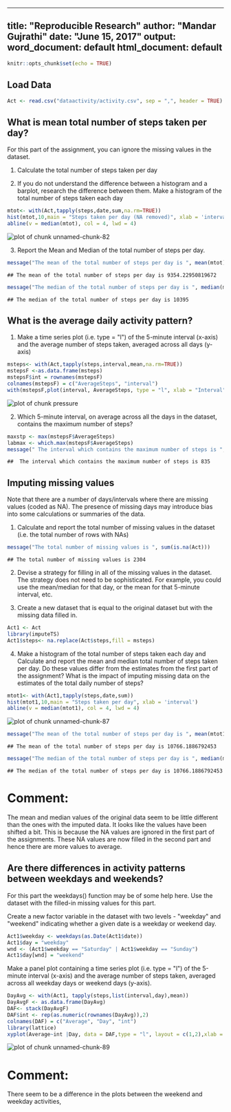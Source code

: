 

---
title: "Reproducible Research"
author: "Mandar Gujrathi"
date: "June 15, 2017"
output:
  word_document: default
  html_document: default
---


```r
knitr::opts_chunk$set(echo = TRUE)
```
## Load Data


```r
Act <- read.csv("dataactivity/activity.csv", sep = ",", header = TRUE)
```


## What is mean total number of steps taken per day?

For this part of the assignment, you can ignore the missing values in the dataset.

1. Calculate the total number of steps taken per day

2. If you do not understand the difference between a histogram and a barplot, research the difference between them. Make a histogram of the total number of steps taken each day




```r
mtot<- with(Act,tapply(steps,date,sum,na.rm=TRUE))
hist(mtot,10,main = "Steps taken per day (NA removed)", xlab = 'interval')
abline(v = median(mtot), col = 4, lwd = 4)
```

![plot of chunk unnamed-chunk-82](figure/unnamed-chunk-82-1.png)

3. Report the Mean and Median of the total number of steps per day.


```r
message("The mean of the total number of steps per day is ", mean(mtot))
```

```
## The mean of the total number of steps per day is 9354.22950819672
```

```r
message("The median of the total number of steps per day is ", median(mtot))
```

```
## The median of the total number of steps per day is 10395
```

## What is the average daily activity pattern?

1. Make a time series plot (i.e. type = "l") of the 5-minute interval (x-axis) and the average number of steps taken, averaged across all days (y-axis)



```r
msteps<- with(Act,tapply(steps,interval,mean,na.rm=TRUE))
mstepsF <-as.data.frame(msteps)
mstepsF$int = rownames(mstepsF)
colnames(mstepsF) = c("AverageSteps", "interval")
with(mstepsF,plot(interval, AverageSteps, type = "l", xlab = "Interval", ylab = "Average Steps"))
```

![plot of chunk pressure](figure/pressure-1.png)

2. Which 5-minute interval, on average across all the days in the dataset, contains the maximum number of steps?

```r
maxstp <- max(mstepsF$AverageSteps)
labmax <- which.max(mstepsF$AverageSteps)
message(" The interval which contains the maximum number of steps is ", names(labmax))
```

```
##  The interval which contains the maximum number of steps is 835
```

## Imputing missing values

Note that there are a number of days/intervals where there are missing values (coded as NA). The presence of missing days may introduce bias into some calculations or summaries of the data.

1. Calculate and report the total number of missing values in the dataset (i.e. the total number of rows with NAs)


```r
message("The total number of missing values is ", sum(is.na(Act)))
```

```
## The total number of missing values is 2304
```

2. Devise a strategy for filling in all of the missing values in the dataset. The strategy does not need to be sophisticated. For example, you could use the mean/median for that day, or the mean for that 5-minute interval, etc.

3. Create a new dataset that is equal to the original dataset but with the missing data filled in.


```r
Act1 <- Act
library(imputeTS)
Act1$steps<- na.replace(Act$steps,fill = msteps)
```

4. Make a histogram of the total number of steps taken each day and Calculate and report the mean and median total number of steps taken per day. Do these values differ from the estimates from the first part of the assignment? What is the impact of imputing missing data on the estimates of the total daily number of steps?


```r
mtot1<- with(Act1,tapply(steps,date,sum))
hist(mtot1,10,main = "Steps taken per day", xlab = 'interval')
abline(v = median(mtot1), col = 4, lwd = 4)
```

![plot of chunk unnamed-chunk-87](figure/unnamed-chunk-87-1.png)

```r
message("The mean of the total number of steps per day is ", mean(mtot1))
```

```
## The mean of the total number of steps per day is 10766.1886792453
```

```r
message("The median of the total number of steps per day is ", median(mtot1))
```

```
## The median of the total number of steps per day is 10766.1886792453
```
# Comment: 
The mean and median values of the original data seem to be little different than the ones with the imputed data. It looks like the values have been shifted a bit. This is because the NA values are ignored in the first part of the assignments. These NA values are now filled in the second part and hence there are more values to average. 


## Are there differences in activity patterns between weekdays and weekends?

For this part the weekdays() function may be of some help here. Use the dataset with the filled-in missing values for this part.

Create a new factor variable in the dataset with two levels - "weekday" and "weekend" indicating whether a given date is a weekday or weekend day.



```r
Act1$weekday <- weekdays(as.Date(Act1$date))
Act1$day = "weekday"
wnd <- (Act1$weekday == "Saturday" | Act1$weekday == "Sunday")
Act1$day[wnd] = "weekend"
```


Make a panel plot containing a time series plot (i.e. type = "l") of the 5-minute interval (x-axis) and the average number of steps taken, averaged across all weekday days or weekend days (y-axis). 


```r
DayAvg <- with(Act1, tapply(steps,list(interval,day),mean))
DayAvgF <- as.data.frame(DayAvg)
DAF<- stack(DayAvgF)
DAF$int <- rep(as.numeric(rownames(DayAvg)),2)
colnames(DAF) = c("Average", "Day", "int")
library(lattice)
xyplot(Average~int |Day, data = DAF,type = "l", layout = c(1,2),xlab = "Intervals", ylab = "Average Steps")
```

![plot of chunk unnamed-chunk-89](figure/unnamed-chunk-89-1.png)

# Comment:
There seem to be a difference in the plots between the weekend and weekday activities,

